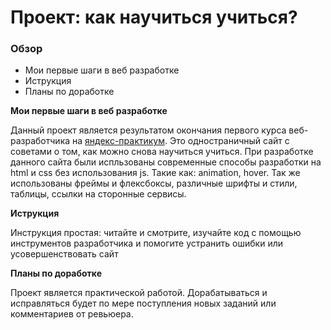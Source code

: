 # Проект: как научиться учиться?

### Обзор
* Мои первые шаги в веб разработке
* Иструкция
* Планы по доработке

**Мои первые шаги в веб разработке**

Данный проект является результатом окончания первого курса веб-разработчика на [яндекс-практикум](https://practicum.yandex.ru/profile/web/). 
Это одностраничный сайт с советами о том, как можно снова научиться учиться. 
При разработке данного сайта были испльзованы современные способы разработки на html и css без использования js. Такие как: animation, hover. 
Так же использованы фреймы и флексбоксы, различные шрифты и стили, таблицы, ссылки на сторонные сервисы.

**Иструкция**

Инструкция простая: читайте и смотрите, изучайте код с помощью инструментов разработчика и помогите устранить ошибки или усовершенствовать сайт

**Планы по доработке**

Проект является практической работой. Дорабатываться и исправляться будет по мере поступления новых заданий или комментариев от ревьюера.
